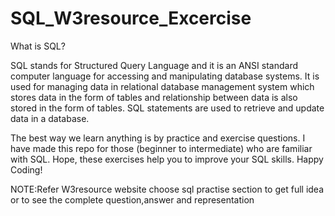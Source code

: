 # SQL_W3resource_Excercise

What is SQL?

SQL stands for Structured Query Language and it is an ANSI standard computer language for accessing and manipulating database systems. It is used for managing data in relational database management system which stores data in the form of tables and relationship between data is also stored in the form of tables. SQL statements are used to retrieve and update data in a database.

The best way we learn anything is by practice and exercise questions. I have made this repo for those (beginner to intermediate) who are familiar with SQL. Hope, these exercises help you to improve your SQL skills. Happy Coding!

NOTE:Refer W3resource website choose sql practise section to get full idea or to see the complete question,answer and representation 
